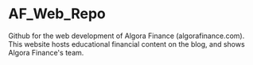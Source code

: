# AF_Web_Repo 
Github for the web development of Algora Finance (algorafinance.com). This website hosts educational financial content on the blog, and shows Algora Finance's team.
